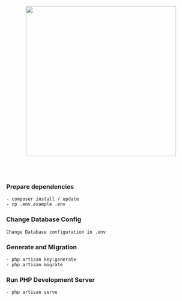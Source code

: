 <p align="center"><a href="https://laravel.com" target="_blank"><img src="https://raw.githubusercontent.com/laravel/art/master/logo-lockup/5%20SVG/2%20CMYK/1%20Full%20Color/laravel-logolockup-cmyk-red.svg" width="400"></a></p>

<br></br>
### Prepare dependencies
    - composer install / update
    - cp .env.example .env

### Change Database Config
    Change Database configuration in .env

### Generate and Migration
    - php artisan key:generate
    - php artisan migrate

### Run PHP Development Server
    - php artisan serve
